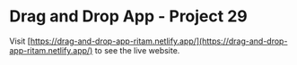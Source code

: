 # Drag and Drop App - Project 29

Visit [https://drag-and-drop-app-ritam.netlify.app/](https://drag-and-drop-app-ritam.netlify.app/) to see the live website.